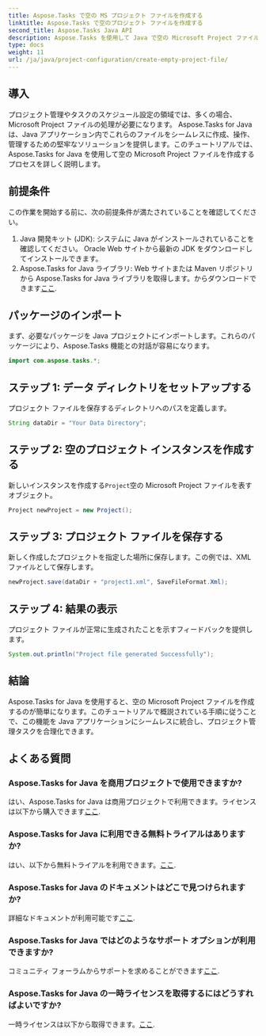 ```yaml
---
title: Aspose.Tasks で空の MS プロジェクト ファイルを作成する
linktitle: Aspose.Tasks で空のプロジェクト ファイルを作成する
second_title: Aspose.Tasks Java API
description: Aspose.Tasks を使用して Java で空の Microsoft Project ファイルを作成する方法を学びます。シームレスな統合のための簡単な手順。
type: docs
weight: 11
url: /ja/java/project-configuration/create-empty-project-file/
---
```

## 導入
プロジェクト管理やタスクのスケジュール設定の領域では、多くの場合、Microsoft Project ファイルの処理が必要になります。 Aspose.Tasks for Java は、Java アプリケーション内でこれらのファイルをシームレスに作成、操作、管理するための堅牢なソリューションを提供します。このチュートリアルでは、Aspose.Tasks for Java を使用して空の Microsoft Project ファイルを作成するプロセスを詳しく説明します。
## 前提条件
この作業を開始する前に、次の前提条件が満たされていることを確認してください。
1. Java 開発キット (JDK): システムに Java がインストールされていることを確認してください。 Oracle Web サイトから最新の JDK をダウンロードしてインストールできます。
2.  Aspose.Tasks for Java ライブラリ: Web サイトまたは Maven リポジトリから Aspose.Tasks for Java ライブラリを取得します。からダウンロードできます[ここ](https://releases.aspose.com/tasks/java/).

## パッケージのインポート
まず、必要なパッケージを Java プロジェクトにインポートします。これらのパッケージにより、Aspose.Tasks 機能との対話が容易になります。
```java
import com.aspose.tasks.*;
```
## ステップ 1: データ ディレクトリをセットアップする
プロジェクト ファイルを保存するディレクトリへのパスを定義します。
```java
String dataDir = "Your Data Directory";
```
## ステップ 2: 空のプロジェクト インスタンスを作成する
新しいインスタンスを作成する`Project`空の Microsoft Project ファイルを表すオブジェクト。
```java
Project newProject = new Project();
```
## ステップ 3: プロジェクト ファイルを保存する
新しく作成したプロジェクトを指定した場所に保存します。この例では、XML ファイルとして保存します。
```java
newProject.save(dataDir + "project1.xml", SaveFileFormat.Xml);
```
## ステップ 4: 結果の表示
プロジェクト ファイルが正常に生成されたことを示すフィードバックを提供します。
```java
System.out.println("Project file generated Successfully");
```

## 結論
Aspose.Tasks for Java を使用すると、空の Microsoft Project ファイルを作成するのが簡単になります。このチュートリアルで概説されている手順に従うことで、この機能を Java アプリケーションにシームレスに統合し、プロジェクト管理タスクを合理化できます。
## よくある質問
### Aspose.Tasks for Java を商用プロジェクトで使用できますか?
はい、Aspose.Tasks for Java は商用プロジェクトで利用できます。ライセンスは以下から購入できます[ここ](https://purchase.aspose.com/buy).
### Aspose.Tasks for Java に利用できる無料トライアルはありますか?
はい、以下から無料トライアルを利用できます。[ここ](https://releases.aspose.com/).
### Aspose.Tasks for Java のドキュメントはどこで見つけられますか?
詳細なドキュメントが利用可能です[ここ](https://reference.aspose.com/tasks/java/).
### Aspose.Tasks for Java ではどのようなサポート オプションが利用できますか?
コミュニティ フォーラムからサポートを求めることができます[ここ](https://forum.aspose.com/c/tasks/15).
### Aspose.Tasks for Java の一時ライセンスを取得するにはどうすればよいですか?
一時ライセンスは以下から取得できます。[ここ](https://purchase.aspose.com/temporary-license/).